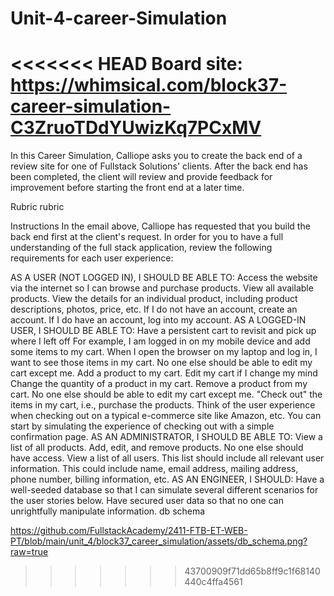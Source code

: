 # Unit-4-career-Simulation

<<<<<<< HEAD
Board site: https://whimsical.com/block37-career-simulation-C3ZruoTDdYUwizKq7PCxMV
=======
In this Career Simulation, Calliope asks you to create the back end of a review site for one of Fullstack Solutions' clients. After the back end has been completed, the client will review and provide feedback for improvement before starting the front end at a later time.

Rubric
rubric

Instructions
In the email above, Calliope has requested that you build the back end first at the client's request. In order for you to have a full understanding of the full stack application, review the following requirements for each user experience:

AS A USER (NOT LOGGED IN), I SHOULD BE ABLE TO:
Access the website via the internet so I can browse and purchase products.
View all available products.
View the details for an individual product, including product descriptions, photos, price, etc.
If I do not have an account, create an account.
If I do have an account, log into my account.
AS A LOGGED-IN USER, I SHOULD BE ABLE TO:
Have a persistent cart to revisit and pick up where I left off
For example, I am logged in on my mobile device and add some items to my cart. When I open the browser on my laptop and log in, I want to see those items in my cart.
No one else should be able to edit my cart except me.
Add a product to my cart.
Edit my cart if I change my mind
Change the quantity of a product in my cart.
Remove a product from my cart.
No one else should be able to edit my cart except me.
"Check out" the items in my cart, i.e., purchase the products.
Think of the user experience when checking out on a typical e-commerce site like Amazon, etc.
You can start by simulating the experience of checking out with a simple confirmation page.
AS AN ADMINISTRATOR, I SHOULD BE ABLE TO:
View a list of all products.
Add, edit, and remove products.
No one else should have access.
View a list of all users.
This list should include all relevant user information.
This could include name, email address, mailing address, phone number, billing information, etc.
AS AN ENGINEER, I SHOULD:
Have a well-seeded database so that I can simulate several different scenarios for the user stories below.
Have secured user data so that no one can unrightfully manipulate information.
db schema

https://github.com/FullstackAcademy/2411-FTB-ET-WEB-PT/blob/main/unit_4/block37_career_simulation/assets/db_schema.png?raw=true
>>>>>>> 43700909f71dd65b8ff9c1f68140440c4ffa4561
